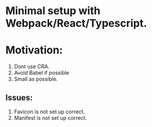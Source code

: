 # Minimal setup with Webpack/React/Typescript.

# Motivation:

1. Dont use CRA.
2. Avoid Babel if possible
3. Small as possible.

## Issues:

1. Favicon is not set up correct.
2. Manifest is not set up correct.
